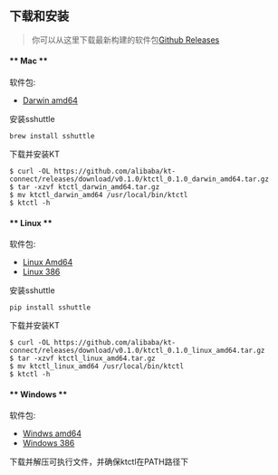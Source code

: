 下载和安装
---

> 你可以从这里下载最新构建的软件包[Github Releases](https://github.com/alibaba/kt-connect/releases)

<!-- tabs:start -->

#### ** Mac **

软件包:

* [Darwin amd64](https://github.com/alibaba/kt-connect/releases/download/v0.1.0/ktctl_0.1.0_darwin_amd64.tar.gz)

安装sshuttle

```
brew install sshuttle
```

下载并安装KT

```
$ curl -OL https://github.com/alibaba/kt-connect/releases/download/v0.1.0/ktctl_0.1.0_darwin_amd64.tar.gz
$ tar -xzvf ktctl_darwin_amd64.tar.gz
$ mv ktctl_darwin_amd64 /usr/local/bin/ktctl
$ ktctl -h
```

#### ** Linux **

软件包:

* [Linux Amd64](https://github.com/alibaba/kt-connect/releases/download/v0.1.0/ktctl_0.1.0_linux_amd64.tar.gz)
* [Linux 386](https://github.com/alibaba/kt-connect/releases/download/v0.1.0/ktctl_0.1.0_linux_386.tar.gz)

安装sshuttle

```
pip install sshuttle
```

下载并安装KT

```
$ curl -OL https://github.com/alibaba/kt-connect/releases/download/v0.1.0/ktctl_0.1.0_linux_amd64.tar.gz
$ tar -xzvf ktctl_linux_amd64.tar.gz
$ mv ktctl_linux_amd64 /usr/local/bin/ktctl
$ ktctl -h
```

#### ** Windows **

软件包:

* [Windws amd64](https://github.com/alibaba/kt-connect/releases/download/v0.1.0/ktctl_0.1.0_windows_amd64.tar.gz)
* [Windows 386](https://github.com/alibaba/kt-connect/releases/download/v0.1.0/ktctl_0.1.0_windows_386.tar.gz)

下载并解压可执行文件，并确保ktctl在PATH路径下

<!-- tabs:end -->
